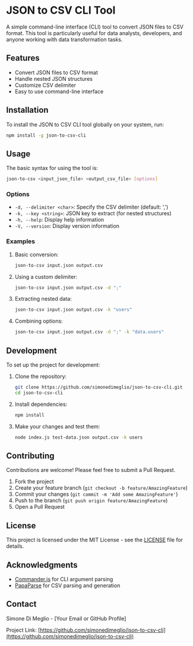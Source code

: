 # JSON to CSV CLI Tool

A simple command-line interface (CLI) tool to convert JSON files to CSV format. This tool is particularly useful for data analysts, developers, and anyone working with data transformation tasks.

## Features

- Convert JSON files to CSV format
- Handle nested JSON structures
- Customize CSV delimiter
- Easy to use command-line interface

## Installation

To install the JSON to CSV CLI tool globally on your system, run:

```bash
npm install -g json-to-csv-cli
```

## Usage

The basic syntax for using the tool is:

```bash
json-to-csv <input_json_file> <output_csv_file> [options]
```

### Options

- `-d, --delimiter <char>`: Specify the CSV delimiter (default: ',')
- `-k, --key <string>`: JSON key to extract (for nested structures)
- `-h, --help`: Display help information
- `-V, --version`: Display version information

### Examples

1. Basic conversion:

   ```bash
   json-to-csv input.json output.csv
   ```

2. Using a custom delimiter:

   ```bash
   json-to-csv input.json output.csv -d ";"
   ```

3. Extracting nested data:

   ```bash
   json-to-csv input.json output.csv -k "users"
   ```

4. Combining options:
   ```bash
   json-to-csv input.json output.csv -d ";" -k "data.users"
   ```

## Development

To set up the project for development:

1. Clone the repository:

   ```bash
   git clone https://github.com/simonedimeglio/json-to-csv-cli.git
   cd json-to-csv-cli
   ```

2. Install dependencies:

   ```bash
   npm install
   ```

3. Make your changes and test them:
   ```bash
   node index.js test-data.json output.csv -k users
   ```

## Contributing

Contributions are welcome! Please feel free to submit a Pull Request.

1. Fork the project
2. Create your feature branch (`git checkout -b feature/AmazingFeature`)
3. Commit your changes (`git commit -m 'Add some AmazingFeature'`)
4. Push to the branch (`git push origin feature/AmazingFeature`)
5. Open a Pull Request

## License

This project is licensed under the MIT License - see the [LICENSE](LICENSE) file for details.

## Acknowledgments

- [Commander.js](https://github.com/tj/commander.js/) for CLI argument parsing
- [PapaParse](https://www.papaparse.com/) for CSV parsing and generation

## Contact

Simone Di Meglio - [Your Email or GitHub Profile]

Project Link: [https://github.com/simonedimeglio/json-to-csv-cli](https://github.com/simonedimeglio/json-to-csv-cli)
